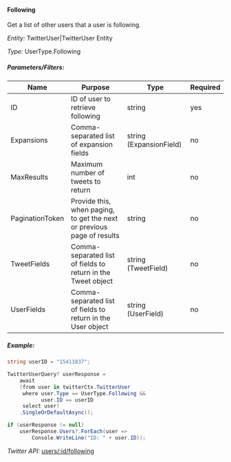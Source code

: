 #### Following

Get a list of other users that a user is following.

*Entity:* TwitterUser|TwitterUser Entity

*Type:* UserType.Following

##### Parameters/Filters:

| Name | Purpose | Type | Required |
|------|---------|------|----------|
| ID | ID of user to retrieve following | string | yes |
| Expansions | Comma-separated list of expansion fields | string (ExpansionField) | no |
| MaxResults | Maximum number of tweets to return | int | no |
| PaginationToken | Provide this, when paging, to get the next or previous page of results | string | no |
| TweetFields | Comma-separated list of fields to return in the Tweet object | string (TweetField) | no |
| UserFields | Comma-separated list of fields to return in the User object | string (UserField) | no |

##### Example:
```c#
string userID = "15411837";

TwitterUserQuery? userResponse =
    await
    (from user in twitterCtx.TwitterUser
     where user.Type == UserType.Following &&
           user.ID == userID
     select user)
    .SingleOrDefaultAsync();

if (userResponse != null)
    userResponse.Users?.ForEach(user =>
        Console.WriteLine("ID: " + user.ID));
```

*Twitter API:* [users/:id/following](https://developer.twitter.com/en/docs/twitter-api/users/follows/api-reference/get-users-id-following)